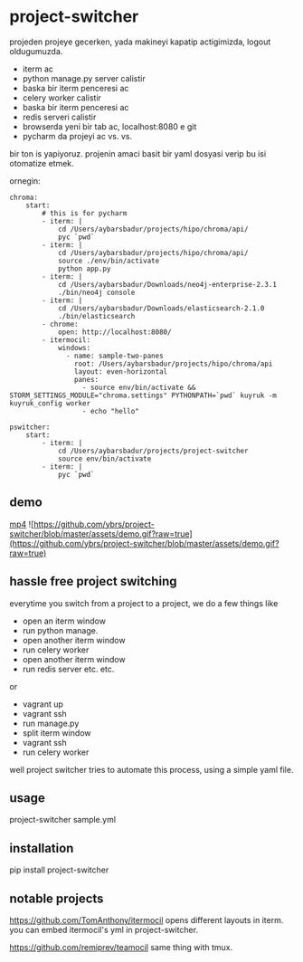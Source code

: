 project-switcher
==============================

projeden projeye gecerken, yada makineyi kapatip actigimizda, logout oldugumuzda.
- iterm ac
- python manage.py server calistir
- baska bir iterm penceresi ac
- celery worker calistir
- baska bir iterm penceresi ac
- redis serveri calistir
- browserda yeni bir tab ac, localhost:8080 e git
- pycharm da projeyi ac
vs. vs.

bir ton is yapiyoruz. projenin amaci basit bir yaml dosyasi verip bu isi otomatize etmek.

ornegin:
```
chroma:
    start:
        # this is for pycharm
        - iterm: |
            cd /Users/aybarsbadur/projects/hipo/chroma/api/
            pyc `pwd`
        - iterm: |
            cd /Users/aybarsbadur/projects/hipo/chroma/api/
            source ./env/bin/activate
            python app.py
        - iterm: |
            cd /Users/aybarsbadur/Downloads/neo4j-enterprise-2.3.1
            ./bin/neo4j console
        - iterm: |
            cd /Users/aybarsbadur/Downloads/elasticsearch-2.1.0
            ./bin/elasticsearch
        - chrome:
            open: http://localhost:8080/
        - itermocil:
            windows:
              - name: sample-two-panes
                root: /Users/aybarsbadur/projects/hipo/chroma/api
                layout: even-horizontal
                panes:
                  - source env/bin/activate && STORM_SETTINGS_MODULE="chroma.settings" PYTHONPATH=`pwd` kuyruk -m kuyruk_config worker
                  - echo "hello"

pswitcher:
    start:
        - iterm: |
            cd /Users/aybarsbadur/projects/project-switcher
            source env/bin/activate
        - iterm: |
            pyc `pwd`

```

demo
-----------------------------
[mp4](https://github.com/ybrs/project-switcher/blob/master/assets/demo.mp4?raw=true)
![https://github.com/ybrs/project-switcher/blob/master/assets/demo.gif?raw=true](https://github.com/ybrs/project-switcher/blob/master/assets/demo.gif?raw=true)

hassle free project switching
-----------------------------
everytime you switch from a project to a project, we do a few things
like
- open an iterm window
- run python manage.
- open another iterm window
- run celery worker
- open another iterm window
- run redis server
etc. etc.

or

- vagrant up
- vagrant ssh
- run manage.py
- split iterm window
- vagrant ssh
- run celery worker


well project switcher tries to automate this process, using a simple yaml file.

usage
------------------------------
project-switcher sample.yml

installation
------------------------------
pip install project-switcher

notable projects
------------------------------
https://github.com/TomAnthony/itermocil opens different layouts in iterm. you can embed itermocil's yml in project-switcher.

https://github.com/remiprev/teamocil same thing with tmux.
